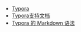 - [Typora](https://typoraio.cn/)
- [Typora支持文档](https://support.typoraio.cn/)
- [Typora 的 Markdown 语法](https://support.typoraio.cn/zh/Markdown-Reference/)